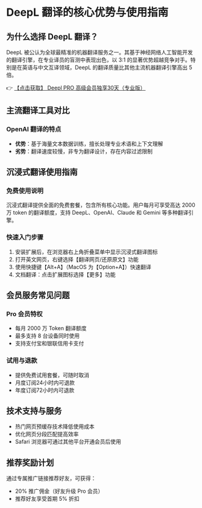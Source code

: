 # DeepL 翻译的核心优势与使用指南

## 为什么选择 DeepL 翻译？

DeepL 被公认为全球最精准的机器翻译服务之一。其基于神经网络人工智能开发的翻译引擎，在专业译员的盲测中表现出色，以 3:1 的显著优势超越竞争对手。特别是在英语与中文互译领域，DeepL 的翻译质量比其他主流机器翻译引擎高出 5 倍。

👉 [【点击获取】 Deepl PRO 高级会员独享30天（专业版） ](https://bit.ly/DEepl)

## 主流翻译工具对比

### OpenAI 翻译的特点
- **优势**：基于海量文本数据训练，擅长处理专业术语和上下文理解
- **劣势**：翻译速度较慢，非专为翻译设计，存在内容过滤限制

## 沉浸式翻译使用指南

### 免费使用说明
沉浸式翻译提供全面的免费套餐，包含所有核心功能。用户每月可享受高达 2000 万 token 的翻译额度，支持 DeepL、OpenAI、Claude 和 Gemini 等多种翻译引擎。

### 快速入门步骤
1. 安装扩展后，在浏览器右上角折叠菜单中显示沉浸式翻译图标
2. 打开英文网页，右键选择【翻译网页/还原原文】功能
3. 使用快捷键【Alt+A】（MacOS 为【Option+A】）快速翻译
4. 文档翻译：点击扩展图标选择【更多】功能

## 会员服务常见问题

### Pro 会员特权
- 每月 2000 万 Token 翻译额度
- 最多支持 8 台设备同时使用
- 支持支付宝和银联信用卡支付

### 试用与退款
- 提供免费试用套餐，可随时取消
- 月度订阅24小时内可退款
- 年度订阅72小时内可退款

## 技术支持与服务
- 热门网页预缓存技术降低使用成本
- 优化网页分段匹配提高效率
- Safari 浏览器可通过其他平台开通会员后使用

## 推荐奖励计划
通过专属推广链接推荐好友，可获得：
- 20% 推广佣金（好友升级 Pro 会员）
- 推荐好友享受首期 5% 折扣